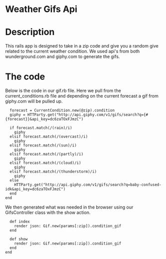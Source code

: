 # Weather Gifs Api

# Description
This rails app is designed to take in a zip code and give you a random give related to the current weather condition. We used api's from both wunderground.com and giphy.com to generate the gifs.

# The code
Below is the code in our gif.rb file. Here we pull from the current_conditions.rb file and depending on the current forecast a gif from giphy.com will be pulled up.  


```private def get_response
  forecast = CurrentCondition.new(@zip).condition
  giphy = HTTParty.get("http://api.giphy.com/v1/gifs/search?q={#{forecast}}&api_key=dc6zaTOxFJmzC")

  if forecast.match(/(rain)/i)
    giphy
  elsif forecast.match(/(overcast)/i)
    giphy
  elsif forecast.match(/(sun)/i)
    giphy
  elsif forecast.match(/(partly)/i)
    giphy
  elsif forecast.match(/(cloud)/i)
    giphy
  elsif forecast.match(/(thunderstorm)/i)
    giphy
  else
    HTTParty.get("http://api.giphy.com/v1/gifs/search?q=baby-confused-idk&api_key=dc6zaTOxFJmzC")
  end
end
```
We then generated what was needed in the browser using our GifsController class with the show action.

```class GifsController < ApplicationController
  def index
    render json: Gif.new(params[:zip]).condition_gif
  end

  def show
    render json: Gif.new(params[:zip]).condition_gif
  end
end
```
